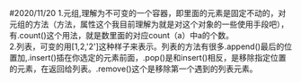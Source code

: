 #2020/11/20 
1.元组,理解为不可变的一个容器，即里面的元素是固定不动的，对元组的方法（方法，属性这个我目前理解为就是对这个对象的一些使用手段吧），有.count()这个用法，就是数里面的对应count（a）中a的个数。  
2.列表，可变的用[1,2,'2']这种样子来表示。列表的方法有很多.append()最后的位置加,.insert()插在你选定的元素前面，.pop()是和insert()相反，是移除指定位置的元素，在返回给列表。.remove()这个是移除第一个遇到的列表元素。  
